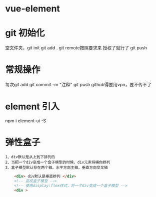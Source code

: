 # vue-element

# git 初始化
空文件夹，git init
git add .
git remote按照要求来
授权了就行了
git push

# 常规操作
每次git add
git commit -m "注释"
git push 
github得要用vpn，要不传不了

# element 引入
npm i element-ui -S

# 弹性盒子
    1、div默认是从上到下排列的
    2、当把一个div变成一个盒子模型的时候，div元素将横向排列
    3、盒子模型默认存在两个轴，水平方向主轴，垂直方向交叉轴

``` html
    <div> div默认是垂直排列 </div>
    <!-- 变成盒子模型 -->
    <!-- 使用display:flex样式，将一个div变成一个盒子模型 -->
    <div >
```